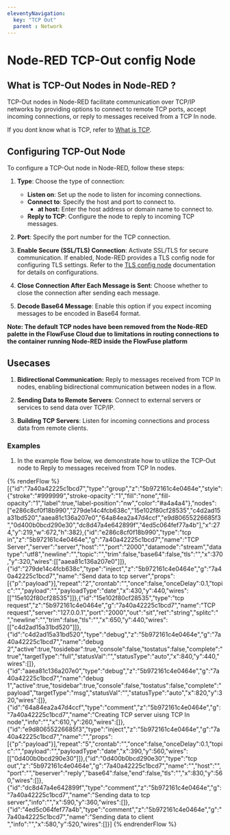 ```yaml
---
eleventyNavigation:
  key: "TCP Out"
  parent : Network
---
```


# Node-RED TCP-Out config Node

## What is TCP-Out Nodes in Node-RED ?

TCP-Out nodes in Node-RED facilitate communication over TCP/IP networks by providing options to connect to remote TCP ports, accept incoming connections, or reply to messages received from a TCP In node.

If you dont know what is TCP, refer to [What is TCP](/node-red/core-nodes/tcp-in/#what-is-udp/).

## Configuring TCP-Out Node

To configure a TCP-Out node in Node-RED, follow these steps:

1. **Type**: Choose the type of connection:
    - **Listen on**: Set up the node to listen for incoming connections.
    - **Connect to**: Specify the host and port to connect to.
        - **at host:** Enter the host address or domain name to connect to.
    - **Reply to TCP**: Configure the node to reply to incoming TCP messages.

2. **Port**: Specify the port number for the TCP connection.

3. **Enable Secure (SSL/TLS) Connection**: Activate SSL/TLS for secure communication. If enabled, Node-RED provides a TLS config node for configuring TLS settings. Refer to the [TLS config node](/node-red/core-nodes/tls/) documentation for details on configurations.

4. **Close Connection After Each Message is Sent**: Choose whether to close the connection after sending each message.

5. **Decode Base64 Message**: Enable this option if you expect incoming messages to be encoded in Base64 format.

**Note: The default TCP nodes have been removed from the Node-RED palette in the FlowFuse Cloud due to limitations in routing connections to the container running Node-RED inside the FlowFuse platform**

## Usecases

1. **Bidirectional Communication:** Reply to messages received from TCP In nodes, enabling bidirectional communication between nodes in a flow.

2. **Sending Data to Remote Servers**: Connect to external servers or services to send data over TCP/IP.

3. **Building TCP Servers**: Listen for incoming connections and process data from remote clients.

### Examples

1. In the example flow below, we demonstrate how to utilize the TCP-Out node to Reply to messages received from TCP In nodes.

{% renderFlow %}
[{"id":"7a40a42225c1bcd7","type":"group","z":"5b972161c4e0464e","style":{"stroke":"#999999","stroke-opacity":"1","fill":"none","fill-opacity":"1","label":true,"label-position":"nw","color":"#a4a4a4"},"nodes":["e286c8cf0f18b990","279de14c4fcb638c","15e102f80cf28535","c4d2ad15a31bd520","aaea81c136a207e0","64a84ea2a47d4ccf","e9d80655226685f3","0d400b0bcd290e30","dc8d47a4e642899f","4ed5c064fef77a4b"],"x":274,"y":219,"w":672,"h":382},{"id":"e286c8cf0f18b990","type":"tcp in","z":"5b972161c4e0464e","g":"7a40a42225c1bcd7","name":"TCP Server","server":"server","host":"","port":"2000","datamode":"stream","datatype":"utf8","newline":"","topic":"","trim":false,"base64":false,"tls":"","x":370,"y":320,"wires":[["aaea81c136a207e0"]]},{"id":"279de14c4fcb638c","type":"inject","z":"5b972161c4e0464e","g":"7a40a42225c1bcd7","name":"Send data to tcp server","props":[{"p":"payload"}],"repeat":"2","crontab":"","once":false,"onceDelay":0.1,"topic":"","payload":"","payloadType":"date","x":430,"y":440,"wires":[["15e102f80cf28535"]]},{"id":"15e102f80cf28535","type":"tcp request","z":"5b972161c4e0464e","g":"7a40a42225c1bcd7","name":"TCP request","server":"127.0.0.1","port":"2000","out":"sit","ret":"string","splitc":" ","newline":"","trim":false,"tls":"","x":650,"y":440,"wires":[["c4d2ad15a31bd520"]]},{"id":"c4d2ad15a31bd520","type":"debug","z":"5b972161c4e0464e","g":"7a40a42225c1bcd7","name":"debug 2","active":true,"tosidebar":true,"console":false,"tostatus":false,"complete":"true","targetType":"full","statusVal":"","statusType":"auto","x":840,"y":440,"wires":[]},{"id":"aaea81c136a207e0","type":"debug","z":"5b972161c4e0464e","g":"7a40a42225c1bcd7","name":"debug 1","active":true,"tosidebar":true,"console":false,"tostatus":false,"complete":"payload","targetType":"msg","statusVal":"","statusType":"auto","x":820,"y":320,"wires":[]},{"id":"64a84ea2a47d4ccf","type":"comment","z":"5b972161c4e0464e","g":"7a40a42225c1bcd7","name":"Creating TCP server uisng TCP In node","info":"","x":610,"y":260,"wires":[]},{"id":"e9d80655226685f3","type":"inject","z":"5b972161c4e0464e","g":"7a40a42225c1bcd7","name":"","props":[{"p":"payload"}],"repeat":"5","crontab":"","once":false,"onceDelay":0.1,"topic":"","payload":"","payloadType":"date","x":390,"y":560,"wires":[["0d400b0bcd290e30"]]},{"id":"0d400b0bcd290e30","type":"tcp out","z":"5b972161c4e0464e","g":"7a40a42225c1bcd7","name":"","host":"","port":"","beserver":"reply","base64":false,"end":false,"tls":"","x":830,"y":560,"wires":[]},{"id":"dc8d47a4e642899f","type":"comment","z":"5b972161c4e0464e","g":"7a40a42225c1bcd7","name":"Sending data to tcp server","info":"","x":590,"y":360,"wires":[]},{"id":"4ed5c064fef77a4b","type":"comment","z":"5b972161c4e0464e","g":"7a40a42225c1bcd7","name":"Sending data to client ","info":"","x":580,"y":520,"wires":[]}]
{% endrenderFlow %}